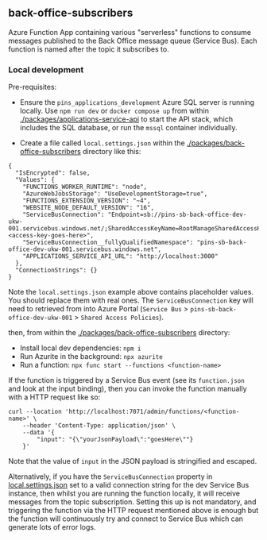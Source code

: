 ## back-office-subscribers

Azure Function App containing various "serverless" functions to consume messages published to the Back Office message queue (Service Bus). Each function is named after the topic it subscribes to.

### Local development

Pre-requisites:

- Ensure the `pins_applications_development` Azure SQL server is running locally. Use `npm run dev` or `docker compose up` from within [./packages/applications-service-api](./packages/applications-service-api) to start the API stack, which includes the SQL database, or run the `mssql` container individually. 

- Create a file called `local.settings.json` within the [./packages/back-office-subscribers](./packages/back-office-subscribers) directory like this:

```
{
  "IsEncrypted": false,
  "Values": {
    "FUNCTIONS_WORKER_RUNTIME": "node",
    "AzureWebJobsStorage": "UseDevelopmentStorage=true",
    "FUNCTIONS_EXTENSION_VERSION": "~4",
    "WEBSITE_NODE_DEFAULT_VERSION": "16",
    "ServiceBusConnection": "Endpoint=sb://pins-sb-back-office-dev-ukw-001.servicebus.windows.net/;SharedAccessKeyName=RootManageSharedAccessKey;SharedAccessKey=<access-key-goes-here>",
    "ServiceBusConnection__fullyQualifiedNamespace": "pins-sb-back-office-dev-ukw-001.servicebus.windows.net",
    "APPLICATIONS_SERVICE_API_URL": "http://localhost:3000"
  },
  "ConnectionStrings": {}
}
```

Note the `local.settings.json` example above contains placeholder values. You should replace them with real ones. The `ServiceBusConnection` key will need to retrieved from into Azure Portal (`Service Bus` > `pins-sb-back-office-dev-ukw-001` > `Shared Access Policies`).

then, from within the [./packages/back-office-subscribers](./packages/back-office-subscribers) directory:

- Install local dev dependencies: `npm i`
- Run Azurite in the background: `npx azurite`
- Run a function: `npx func start --functions <function-name>`

If the function is triggered by a Service Bus event (see its `function.json` and look at the input binding), then you can invoke the function manually with a HTTP request like so:

```
curl --location 'http://localhost:7071/admin/functions/<function-name>' \
	--header 'Content-Type: application/json' \
	--data '{
		"input": "{\"yourJsonPayload\":"goesHere\""}
	}'
```

Note that the value of `input` in the JSON payload is stringified and escaped.

Alternatively, if you have the `ServiceBusConnection` property in [local.settings.json](local.settings.json) set to a valid connection string for the dev Service Bus instance, then whilst you are running the function locally, it will receive messages from the topic subscription. Setting this up is not mandatory, and triggering the function via the HTTP request mentioned above is enough but the function will continuously try and connect to Service Bus which can generate lots of error logs.
